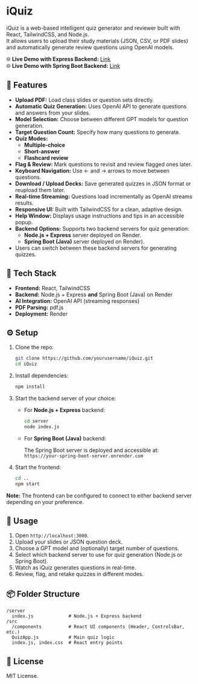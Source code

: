 # iQuiz

iQuiz is a web-based intelligent quiz generator and reviewer built with React, TailwindCSS, and Node.js.  
It allows users to upload their study materials (JSON, CSV, or PDF slides) and automatically generate review questions using OpenAI models.

🌐 **Live Demo with Express Backend:** [Link](https://iquiz-1.onrender.com)<br>
🌐 **Live Demo with Spring Boot Backend:** [Link](https://iquiz-spring.onrender.com)

## 🚀 Features

- **Upload PDF:** Load class slides or question sets directly.
- **Automatic Quiz Generation:** Uses OpenAI API to generate questions and answers from your slides.
- **Model Selection:** Choose between different GPT models for question generation.
- **Target Question Count:** Specify how many questions to generate.
- **Quiz Modes:**
  - **Multiple-choice**
  - **Short-answer**
  - **Flashcard review**
- **Flag & Review:** Mark questions to revisit and review flagged ones later.
- **Keyboard Navigation:** Use ← and → arrows to move between questions.
- **Download / Upload Decks:** Save generated quizzes in JSON format or reupload them later.
- **Real-time Streaming:** Questions load incrementally as OpenAI streams results.
- **Responsive UI:** Built with TailwindCSS for a clean, adaptive design.
- **Help Window:** Displays usage instructions and tips in an accessible popup.
- **Backend Options:** Supports two backend servers for quiz generation:
  - **Node.js + Express** server deployed on Render.
  - **Spring Boot (Java)** server deployed on Render).
- Users can switch between these backend servers for generating quizzes.

## 🧩 Tech Stack

- **Frontend:** React, TailwindCSS
- **Backend:** Node.js + Express **and** Spring Boot (Java) on Render
- **AI Integration:** OpenAI API (streaming responses)
- **PDF Parsing:** pdf.js
- **Deployment:** Render

## ⚙️ Setup

1. Clone the repo:

   ```bash
   git clone https://github.com/yourusername/iQuiz.git
   cd iQuiz
   ```

2. Install dependencies:

   ```bash
   npm install
   ```

3. Start the backend server of your choice:

   - For **Node.js + Express** backend:

     ```bash
     cd server
     node index.js
     ```

   - For **Spring Boot (Java)** backend:

     The Spring Boot server is deployed and accessible at:  
     `https://your-spring-boot-server.onrender.com`

4. Start the frontend:
   ```bash
   cd ..
   npm start
   ```

**Note:** The frontend can be configured to connect to either backend server depending on your preference.

## 🧠 Usage

1. Open `http://localhost:3000`.
2. Upload your slides or JSON question deck.
3. Choose a GPT model and (optionally) target number of questions.
4. Select which backend server to use for quiz generation (Node.js or Spring Boot).
5. Watch as iQuiz generates questions in real-time.
6. Review, flag, and retake quizzes in different modes.

## 📦 Folder Structure

```
/server
  index.js             # Node.js + Express backend
/src
  /components          # React UI components (Header, ControlsBar, etc.)
  QuizApp.js           # Main quiz logic
  index.js, index.css  # React entry points
```

## 📄 License

MIT License.
